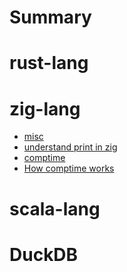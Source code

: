 # Summary

# rust-lang

# zig-lang
- [misc](zig_misc.md)
- [understand print in zig](zig_print_in_zig.md)
- [comptime](zig_comptime.md) 
- [How comptime works](zig_how_comptime_works.md)

# scala-lang

# DuckDB
